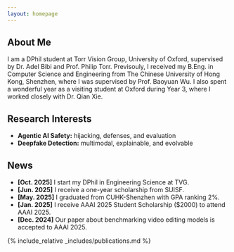 ```yaml
---
layout: homepage
---
```


## About Me

I am a DPhil student at Torr Vision Group, University of Oxford, supervised by Dr. Adel Bibi and Prof. Philip Torr. Previsouly, I received my B.Eng. in Computer Science and Engineering from The Chinese University of Hong Kong, Shenzhen, where I was supervised by Prof. Baoyuan Wu. I also spent a wonderful year as a visiting student at Oxford during Year 3, where I worked closely with Dr. Qian Xie.

## Research Interests

- **Agentic AI Safety:** hijacking, defenses, and evaluation
- **Deepfake Detection:** multimodal, explainable, and evolvable

## News

- **[Oct. 2025]** I start my DPhil in Engineering Science at TVG.
- **[Jun. 2025]** I receive a one-year scholarship from SUISF.
- **[May. 2025]** I graduated from CUHK-Shenzhen with GPA ranking 2%.
- **[Jan. 2025]** I receive AAAI 2025 Student Scholarship ($2000) to attend AAAI 2025.
- **[Dec. 2024]** Our paper about benchmarking video editing models is accepted to AAAI 2025.


{% include_relative _includes/publications.md %}


